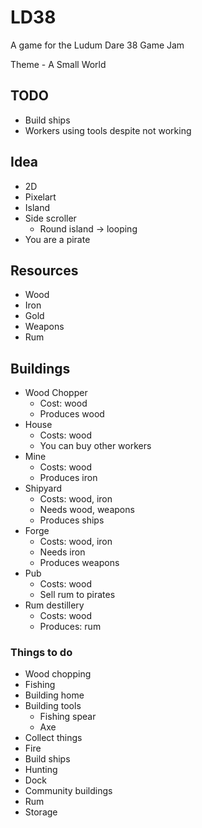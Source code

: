 # LD38

A game for the Ludum Dare 38 Game Jam

Theme - A Small World


## TODO

* Build ships
* Workers using tools despite not working

## Idea

* 2D
* Pixelart
* Island
* Side scroller
    * Round island -> looping
* You are a pirate

## Resources

* Wood
* Iron
* Gold
* Weapons
* Rum

## Buildings

* Wood Chopper
    * Cost: wood
    * Produces wood
* House
    * Costs: wood
    * You can buy other workers
* Mine
    * Costs: wood
    * Produces iron
* Shipyard
    * Costs: wood, iron
    * Needs wood, weapons
    * Produces ships
* Forge
    * Costs: wood, iron
    * Needs iron
    * Produces weapons
* Pub
    * Costs: wood
    * Sell rum to pirates
* Rum destillery
    * Costs: wood
    * Produces: rum

### Things to do

* Wood chopping
* Fishing
* Building home
* Building tools
    * Fishing spear
    * Axe
* Collect things
* Fire
* Build ships
* Hunting
* Dock
* Community buildings
* Rum
* Storage
